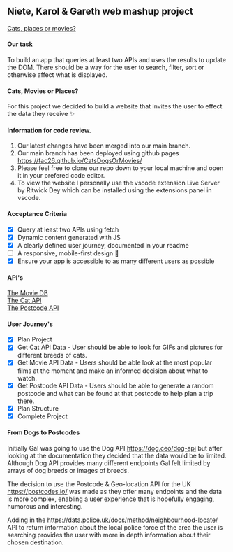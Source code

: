 ## Niete, Karol & Gareth web mashup project

[Cats, places or movies?](https://fac26.github.io/CatsDogsOrMovies/)

#### Our task  

To build an app that queries at least two APIs and uses the results to update the DOM. There should be a way for the user to search, filter, sort or otherwise affect what is displayed.

#### Cats, Movies or Places?

For this project we decided to build a website that invites the user to effect the data they receive ✨

#### Information for code review.

 1. Our latest changes have been merged into our main branch.
 2. Our main branch has been deployed using github pages https://fac26.github.io/CatsDogsOrMovies/
 3. Please feel free to clone our repo down to your local machine and open it in your prefered code editor.
 4. To view the website I personally use the vscode extension Live Server by Ritwick Dey which can be installed using the extensions panel in vscode.

#### Acceptance Criteria

* [x] Query at least two APIs using fetch
* [x] Dynamic content generated with JS
* [x] A clearly defined user journey, documented in your readme
* [ ] A responsive, mobile-first design 👷
* [x] Ensure your app is accessible to as many different users as possible

#### API's
[The Movie DB](https://www.themoviedb.org/)<br>
[The Cat API](https://thecatapi.com/)<br>
[The Postcode API](https://api.postcodes.io/)<br>

#### User Journey's
* [x] Plan Project
* [x] Get Cat API Data - User should be able to look for GIFs and pictures for different breeds of cats.
* [x] Get Movie API Data - Users should be able look at the most popular films at the moment and make an informed decision about what to watch.
* [X] Get Postcode API Data - Users should be able to generate a random postcode and what can be found at that postcode to help plan a trip there.  
* [x] Plan Structure
* [x] Complete Project

#### From Dogs to Postcodes

Initially Gal was going to use the Dog API https://dog.ceo/dog-api but after looking at the documentation they decided that the data would be to limited. Although Dog API provides many different endpoints Gal felt limited by arrays of dog breeds or images of breeds.

The decision to use the Postcode & Geo-location API for the UK https://postcodes.io/ was made as they offer many endpoints and the data is more complex, enabling a user experience that is hopefully engaging, humorous and interesting.

Adding in the https://data.police.uk/docs/method/neighbourhood-locate/ API to return information about the local police force of the area the user is searching provides the user with more in depth information about their chosen destination.
